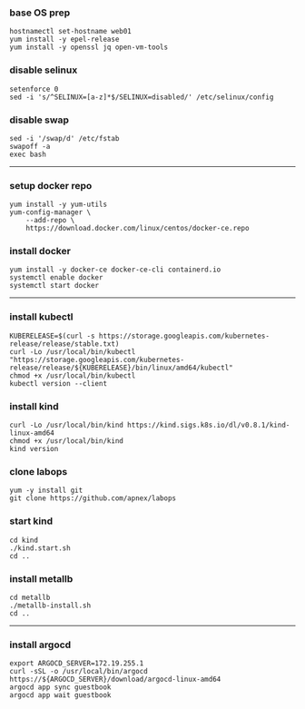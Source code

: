### base OS prep
```
hostnamectl set-hostname web01
yum install -y epel-release
yum install -y openssl jq open-vm-tools
```

### disable selinux
```
setenforce 0
sed -i 's/^SELINUX=[a-z]*$/SELINUX=disabled/' /etc/selinux/config
```

### disable swap
```
sed -i '/swap/d' /etc/fstab
swapoff -a
exec bash
```

---
### setup docker repo
```
yum install -y yum-utils
yum-config-manager \
	--add-repo \
	https://download.docker.com/linux/centos/docker-ce.repo
```

### install docker
```
yum install -y docker-ce docker-ce-cli containerd.io
systemctl enable docker
systemctl start docker
```

---
### install kubectl
```
KUBERELEASE=$(curl -s https://storage.googleapis.com/kubernetes-release/release/stable.txt)
curl -Lo /usr/local/bin/kubectl "https://storage.googleapis.com/kubernetes-release/release/${KUBERELEASE}/bin/linux/amd64/kubectl"
chmod +x /usr/local/bin/kubectl
kubectl version --client
```

### install kind
```
curl -Lo /usr/local/bin/kind https://kind.sigs.k8s.io/dl/v0.8.1/kind-linux-amd64
chmod +x /usr/local/bin/kind
kind version
```

### clone labops
```
yum -y install git
git clone https://github.com/apnex/labops
```

### start kind
```
cd kind
./kind.start.sh
cd ..
```

### install metallb
```
cd metallb
./metallb-install.sh
cd ..
```

---
### install argocd
```
export ARGOCD_SERVER=172.19.255.1
curl -sSL -o /usr/local/bin/argocd https://${ARGOCD_SERVER}/download/argocd-linux-amd64
argocd app sync guestbook
argocd app wait guestbook
```
